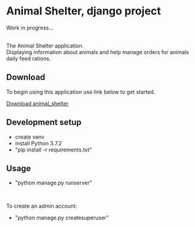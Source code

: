 # Animal Shelter, django project
Work in progress...

<br />
The Animal Shelter application.
<br/>
Displaying information about animals and help manage orders for animals daily feed rations.

## Download

To begin using this application use link below to get started.

[Download animal_shelter](https://github.com/visse0001/animal_shelter)

## Development setup

- create venv
- install Python 3.7.2
- "pip install -r requirements.txt"

## Usage

- "python manage.py runserver"
<br />

To create an admin account:
<br />
- "python manage.py createsuperuser"